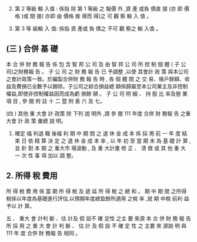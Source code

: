 2. 第 2 等級 輸 入值 : 係指 除 第 1 等級 之 報價 外 ,資 產 或負 債直 接
(亦 即 價格 )或 間 接( 亦即 由 價格 推 導而 得)之 可 觀 察 輸 入 值 。

3. 第 3 等 級輸 入 值: 係指 資 產或 負 債之 不可 觀 察之 輸 入值 。

## (三 ) 合併 基 礎

 本 合 併 財 務 報 告 係 包 含 智 邦 公 司 及 由 智 邦 公 司 所 控 制 個 體 ( 子 公司)之財務報 告 。 子 公 司 之 財 務 報 告 已 予調整 ,以使 其會計 政 策 與本公司之會計政策一致。於編製合併財 務 報 告 時 , 各 個 體 間 之 交 易、帳戶餘額、收益及費損已全數予以銷除。子公司之綜合損益總 額係歸屬至本公司業主及非控制權益,即使非控制權益因而成為虧 損餘 額 。 子 公 司 明 細 、 持 股 比 率及營 業 項 目 , 參 閱 附 註 十 二 暨 附 表 六 及 七。

(四 ) 其他 重 大會 計 政策 除 下列 說 明外 ,請 參 閱 111 年度 合併 財 務報 告 之重 大會 計 政 策 彙總 說 明。

1. 確定 福 利退 職 後福 利 期 中 期 間 之 退 休 金 成 本 係 採 用 前 一 年 度 結 束 日 依 精 算 決 定 之 退 休 金 成 本 率 , 以 年 初 至 當 期 末 為 基 礎 計 算 , 並 針 對 本 期 之 重大市 場波動 , 及 重 大計畫 修 正 、 清 償 或 其 他 重 大 一 次 性 事 項 加以 調 整。

## 2. 所得 稅 費用

 所 得 稅 費 用 係 當 期 所 得 稅 及 遞 延 所 得 稅 之 總 和 。 期 中 期 間 之所得稅係以年度為基礎進行評估,以預期年度總盈餘所適用 之稅 率 ,就 期 中稅 前利 益 予以 計 算。

五 、 重大 會 計判 斷 、估 計及 假 設不 確 定性 之主 要 來源 本 合 併 財 務 報 告 所 採 用 之 重 大 會 計 判 斷 、 估 計 及 假 設 不 確 定 性 之 主要 來 源說 明 與 111 年 度 合併 財 務報 告 相同 。